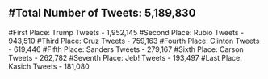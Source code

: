 #Total Number of Tweets: 5,189,830 
---
#First Place: Trump Tweets - 1,952,145
#Second Place: Rubio Tweets - 943,510
#Third Place: Cruz Tweets - 759,163
#Fourth Place: Clinton Tweets - 619,446
#Fifth Place: Sanders Tweets - 279,167
#Sixth Place: Carson Tweets - 262,782
#Seventh Place: Jeb! Tweets - 193,497
#Last Place: Kasich Tweets - 181,080
